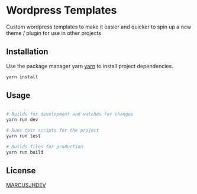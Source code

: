 # Wordpress Templates

Custom wordpress templates to make it easier and quicker to spin up a new theme / plugin for use in other projects

## Installation

Use the package manager yarn [yarn](https://yarnpkg.com/) to install project dependencies.

```bash
yarn install
```

## Usage

```python

# Builds for development and watches for changes
yarn run dev

# Runs test scripts for the project
yarn run test

# Builds files for production
yarn run build
```

## License
[MARCUSJHDEV](https://marcusjh.co.uk)
